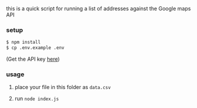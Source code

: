this is a quick script for running a list of addresses against the Google maps API

### setup

```sh
$ npm install
$ cp .env.example .env
```

(Get the API key [here](https://developers.google.com/places/web-service/get-api-key))

### usage

1. place your file in this folder as `data.csv`

2. run `node index.js`
